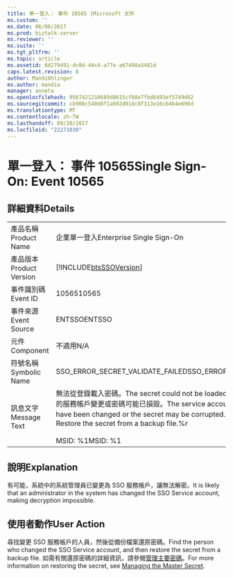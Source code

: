 ```yaml
---
title: 單一登入： 事件 10565 |Microsoft 文件
ms.custom: ''
ms.date: 06/08/2017
ms.prod: biztalk-server
ms.reviewer: ''
ms.suite: ''
ms.tgt_pltfrm: ''
ms.topic: article
ms.assetid: 6d279491-dc0d-44c4-a77e-a67498a3481d
caps.latest.revision: 8
author: MandiOhlinger
ms.author: mandia
manager: anneta
ms.openlocfilehash: 9567421210689d8615cf88e7fbd6493ef5749d02
ms.sourcegitcommit: cb908c540d8f1a692d01dc8f313e16cb4b4e696d
ms.translationtype: MT
ms.contentlocale: zh-TW
ms.lasthandoff: 09/20/2017
ms.locfileid: "22271030"
---
```

# <a name="single-sign-on-event-10565"></a><span data-ttu-id="14037-102">單一登入： 事件 10565</span><span class="sxs-lookup"><span data-stu-id="14037-102">Single Sign-On: Event 10565</span></span>
## <a name="details"></a><span data-ttu-id="14037-103">詳細資料</span><span class="sxs-lookup"><span data-stu-id="14037-103">Details</span></span>  
  
|||  
|-|-|  
|<span data-ttu-id="14037-104">產品名稱</span><span class="sxs-lookup"><span data-stu-id="14037-104">Product Name</span></span>|<span data-ttu-id="14037-105">企業單一登入</span><span class="sxs-lookup"><span data-stu-id="14037-105">Enterprise Single Sign-On</span></span>|  
|<span data-ttu-id="14037-106">產品版本</span><span class="sxs-lookup"><span data-stu-id="14037-106">Product Version</span></span>|[!INCLUDE[btsSSOVersion](../includes/btsssoversion-md.md)]|  
|<span data-ttu-id="14037-107">事件識別碼</span><span class="sxs-lookup"><span data-stu-id="14037-107">Event ID</span></span>|<span data-ttu-id="14037-108">10565</span><span class="sxs-lookup"><span data-stu-id="14037-108">10565</span></span>|  
|<span data-ttu-id="14037-109">事件來源</span><span class="sxs-lookup"><span data-stu-id="14037-109">Event Source</span></span>|<span data-ttu-id="14037-110">ENTSSO</span><span class="sxs-lookup"><span data-stu-id="14037-110">ENTSSO</span></span>|  
|<span data-ttu-id="14037-111">元件</span><span class="sxs-lookup"><span data-stu-id="14037-111">Component</span></span>|<span data-ttu-id="14037-112">不適用</span><span class="sxs-lookup"><span data-stu-id="14037-112">N/A</span></span>|  
|<span data-ttu-id="14037-113">符號名稱</span><span class="sxs-lookup"><span data-stu-id="14037-113">Symbolic Name</span></span>|<span data-ttu-id="14037-114">SSO_ERROR_SECRET_VALIDATE_FAILED</span><span class="sxs-lookup"><span data-stu-id="14037-114">SSO_ERROR_SECRET_VALIDATE_FAILED</span></span>|  
|<span data-ttu-id="14037-115">訊息文字</span><span class="sxs-lookup"><span data-stu-id="14037-115">Message Text</span></span>|<span data-ttu-id="14037-116">無法從登錄載入密碼。</span><span class="sxs-lookup"><span data-stu-id="14037-116">The secret could not be loaded from the registry.</span></span> <span data-ttu-id="14037-117">SSO 服務的服務帳戶變更或密碼可能已損毀。</span><span class="sxs-lookup"><span data-stu-id="14037-117">The service account for the SSO service may have been changed or the secret may be corrupted.</span></span> <span data-ttu-id="14037-118">從備份 file.%r 還原密碼</span><span class="sxs-lookup"><span data-stu-id="14037-118">Restore the secret from a backup file.%r</span></span><br /><br /> <span data-ttu-id="14037-119">MSID: %1</span><span class="sxs-lookup"><span data-stu-id="14037-119">MSID: %1</span></span>|  
  
## <a name="explanation"></a><span data-ttu-id="14037-120">說明</span><span class="sxs-lookup"><span data-stu-id="14037-120">Explanation</span></span>  
 <span data-ttu-id="14037-121">有可能，系統中的系統管理員已變更為 SSO 服務帳戶，讓無法解密。</span><span class="sxs-lookup"><span data-stu-id="14037-121">It is likely that an administrator in the system has changed the SSO Service account, making decryption impossible.</span></span>  
  
## <a name="user-action"></a><span data-ttu-id="14037-122">使用者動作</span><span class="sxs-lookup"><span data-stu-id="14037-122">User Action</span></span>  
 <span data-ttu-id="14037-123">尋找變更 SSO 服務帳戶的人員，然後從備份檔案還原密碼。</span><span class="sxs-lookup"><span data-stu-id="14037-123">Find the person who changed the SSO Service account, and then restore the secret from a backup file.</span></span> <span data-ttu-id="14037-124">如需有關還原密碼的詳細資訊，請參閱[管理主要密碼](../core/managing-the-master-secret.md)。</span><span class="sxs-lookup"><span data-stu-id="14037-124">For more information on restoring the secret, see [Managing the Master Secret](../core/managing-the-master-secret.md).</span></span>